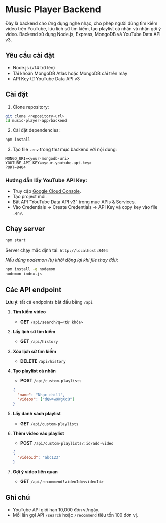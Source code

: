 # Music Player Backend

Đây là backend cho ứng dụng nghe nhạc, cho phép người dùng tìm kiếm video trên YouTube, lưu lịch sử tìm kiếm, tạo playlist cá nhân và nhận gợi ý video. Backend sử dụng Node.js, Express, MongoDB và YouTube Data API v3.

## Yêu cầu cài đặt

- Node.js (v14 trở lên)
- Tài khoản MongoDB Atlas hoặc MongoDB cài trên máy
- API Key từ YouTube Data API v3

## Cài đặt

1. Clone repository:

```bash
git clone <repository-url>
cd music-player-app/backend
```

2. Cài đặt dependencies:

```bash
npm install
```

3. Tạo file `.env` trong thư mục backend với nội dung:

```text
MONGO_URI=<your-mongodb-uri>
YOUTUBE_API_KEY=<your-youtube-api-key>
PORT=8404
```

### Hướng dẫn lấy YouTube API Key:

- Truy cập [Google Cloud Console](https://console.cloud.google.com/).
- Tạo project mới.
- Bật API "YouTube Data API v3" trong mục APIs & Services.
- Vào Credentials → Create Credentials → API Key và copy key vào file `.env`.

## Chạy server

```bash
npm start
```

Server chạy mặc định tại: `http://localhost:8404`

_Nếu dùng nodemon (tự khởi động lại khi file thay đổi):_

```bash
npm install -g nodemon
nodemon index.js
```

## Các API endpoint

**Lưu ý**: tất cả endpoints bắt đầu bằng `/api`

1. **Tìm kiếm video**

   - **GET** `/api/search?q=<từ khóa>`

2. **Lấy lịch sử tìm kiếm**

   - **GET** `/api/history`

3. **Xóa lịch sử tìm kiếm**

   - **DELETE** `/api/history`

4. **Tạo playlist cá nhân**

   - **POST** `/api/custom-playlists`

   ```json
   {
     "name": "Nhạc chill",
     "videos": ["dQw4w9WgXcQ"]
   }
   ```

5. **Lấy danh sách playlist**

   - **GET** `/api/custom-playlists`

6. **Thêm video vào playlist**

   - **POST** `/api/custom-playlists/:id/add-video`

   ```json
   {
     "videoId": "abc123"
   }
   ```

7. **Gợi ý video liên quan**
   - **GET** `/api/recommend?videoId=<videoId>`

## Ghi chú

- YouTube API giới hạn 10,000 đơn vị/ngày.
- Mỗi lần gọi API `/search` hoặc `/recommend` tiêu tốn 100 đơn vị.
